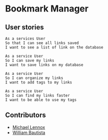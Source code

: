 Bookmark Manager
================

User stories
----

```
As a services User
So that I can see all links saved
I want to see a list of link on the database

As a service User
So I can save my links
I want to save links on my database

As a service User
So I can organize my links
I want to add tags to my links

As a service User
So I can find my links faster
I want to be able to use my tags
```


Contributors
----

* [Michael Lennox](https://github.com/michaellennox)
* [William Bautista](https://github.com/Willibaur)
